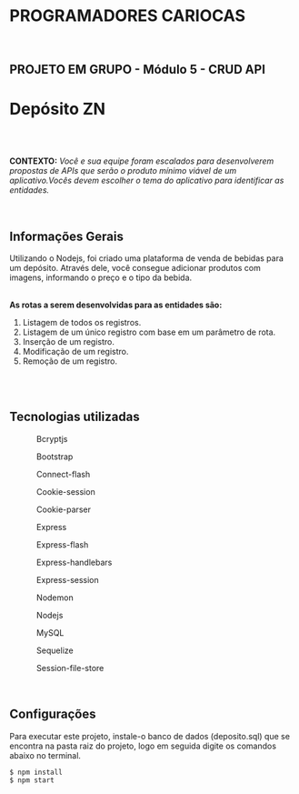 <h1>PROGRAMADORES CARIOCAS</h1>

<br>

<h2>PROJETO EM GRUPO - Módulo 5 - CRUD API</h2>

<h1> Depósito ZN </h1>

<br><br>

<b>CONTEXTO:</b> <i>Você e sua equipe foram escalados para desenvolverem
propostas de APIs que serão o produto mínimo viável de um
aplicativo.Vocês devem escolher o tema do aplicativo para
identificar as entidades.</i><br>

<br>

## Informações Gerais
Utilizando o Nodejs, foi criado uma plataforma de venda de bebidas para um depósito. Através dele, você consegue adicionar produtos com imagens, informando o preço e o tipo da bebida.<br><br>

<b>As rotas a serem desenvolvidas para as entidades são:</b>
    <ol>
       <li>Listagem de todos os registros.</li>
       <li>Listagem de um único registro com base em um parâmetro de rota.</li>
       <li>Inserção de um registro.</li>
	<li>Modificação de um registro.</li>
	<li>Remoção de um registro.</li>
    </ol>
<br><br>

## Tecnologias utilizadas

<ol>
 <ul>Bcryptjs</ul>
 <ul>Bootstrap</ul>
 <ul>Connect-flash</ul>
 <ul>Cookie-session</ul>
 <ul>Cookie-parser</ul>
 <ul>Express</ul>
 <ul>Express-flash</ul>
 <ul>Express-handlebars</ul>
 <ul>Express-session</ul>
 <ul>Nodemon</ul>
 <ul>Nodejs</ul>
 <ul>MySQL</ul>
 <ul>Sequelize</ul>
 <ul>Session-file-store</ul>
</ol>   
 
<br>
	
## Configurações

Para executar este projeto, instale-o banco de dados (deposito.sql) que se encontra na pasta raiz do projeto, logo em seguida digite os comandos abaixo no terminal.

```
$ npm install
$ npm start




